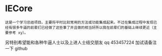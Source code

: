 # IECore
    这是一个学习总结项目。主要将平时比较常用的方法或功能集成起来。不过在集成过程中发现已经有很多牛逼的前辈们已经做了这些事了并且做的相当好所以我在前辈们的基础上继续更近（主要参考 xy）。
另特别希望能和各种牛逼人士以及上进人士结交朋友 qq 453457224 加试请备注一下 github
